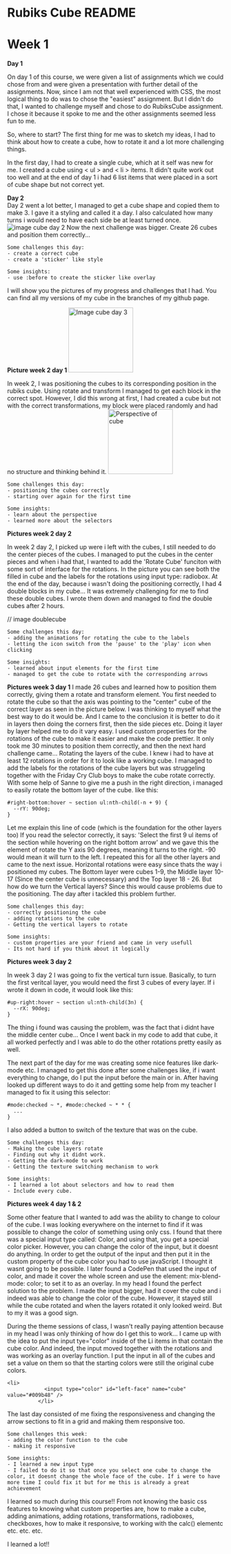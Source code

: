 # Rubiks Cube README

# Week 1

**Day 1**

On day 1 of this course, we were given a list of assignments which we could
chose from and were given a presentation with further detail of the assignments.
Now, since I am not that well experienced with CSS, the most logical thing to do
was to chose the "easiest" assignment. But I didn't do that, I wanted to challenge
myself and chose to do RubiksCube assignment. I chose it because it spoke to me and the other assignments seemed less fun to me.

So, where to start? The first thing for me was to sketch my ideas,
I had to think about how to create a cube, how to rotate it and a lot more challenging things.

In the first day, I had to create a single cube, which at it self was new for me. I created a cube using < ul > and < li > items.
It didn't quite work out too well and at the end of day 1 i had 6 list items that were placed in a sort of cube shape but not correct yet.

**Day 2**  
Day 2 went a lot better, I managed to get a cube shape and copied them to make 3. I gave it a styling and called it a day. I also calculated how many turns i would need to have each side be at least turned once.
![image cube day 2](https://github.com/ppijn/rubiks-cube/blob/Rubiks-Cube-version-4-day-1/rubikscube/img/cubeday2.HEIC)
Now the next challenge was bigger. Create 26 cubes and position them correctly...

```
Some challenges this day:
- create a correct cube
- create a 'sticker' like style

Some insights:
- use :before to create the sticker like overlay
```

I will show you the pictures of my progress and challenges that I had. You can find all my versions of my cube in the branches of my github page.

**Picture week 2 day 1**
<img src="img/cubeday3.HEIC" alt="Image cube day 3" width="150px"/>

In week 2, I was positioning the cubes to its corresponding position in the rubiks cube. Using rotate and transform I managed to get each block in the correct spot. However, I did this wrong at first, I had created a cube but not with the correct transformations, my block were placed randomly and had no structure and thinking behind it.
<img src="img/perspsketch.HEIC" alt="Perspective of cube" width="150px"/>

```
Some challenges this day:
- positioning the cubes correctly
- starting over again for the first time

Some insights:
- learn about the perspective
- learned more about the selectors
```

**Pictures week 2 day 2**

In week 2 day 2, I picked up were i left with the cubes, I still needed to do the center pieces of the cubes. I managed to put the cubes in the center pieces and when i had that, I wanted to add the 'Rotate Cube' funciton with some sort of interface for the rotations. In the picture you can see both the filled in cube and the labels for the rotations using input type: radiobox.
At the end of the day, because i wasn't doing the positioning correctly, I had 4 double blocks in my cube... It was extremely challenging for me to find these double cubes. I wrote them down and managed to find the double cubes after 2 hours.

// image doublecube

```
Some challenges this day:
- adding the animations for rotating the cube to the labels
- letting the icon switch from the 'pause' to the 'play' icon when clicking

Some insights:
- learned about input elements for the first time
- managed to get the cube to rotate with the corresponding arrows

```

**Pictures week 3 day 1**
I made 26 cubes and learned how to position them correctly, giving them a rotate and transform element. You first needed to rotate the cube so that the axis was pointing to the "center" cube of the correct layer as seen in the picture below.
I was thinking to myself what the best way to do it would be. And I came to the conclusion it is better to do it in layers then doing the corners first, then the side pieces etc. Doing it layer by layer helped me to do it vary easy. I used custom properties for the rotations of the cube to make it easier and make the code prettier.
It only took me 30 minutes to position them correctly, and then the next hard challenge came... Rotating the layers of the cube. I knew i had to have at least 12 rotations in order for it to look like a working cube. I managed to add the labels for the rotations of the cube layers but was struggeling together with the Friday Cry Club boys to make the cube rotate correctly. With some help of Sanne to give me a push in the right direction, i managed to easily rotate the bottom layer of the cube. like this:

```
#right-bottom:hover ~ section ul:nth-child(-n + 9) {
  --rY: 90deg;
}
```

Let me explain this line of code (which is the foundation for the other layers too)
If you read the selector correctly, it says: 'Select the first 9 ul items of the section while hovering on the right bottom arrow' and we gave this the element of rotate the Y axis 90 degrees, meaning it turns to the right. -90 would mean it will turn to the left. I repeated this for all the other layers and came to the next issue. Horizontal rotations were easy since thats the way i positioned my cubes. The Bottom layer were cubes 1-9, the Middle layer 10-17 (Since the center cube is unnecessary) and the Top layer 18 - 26.
But how do we turn the Vertical layers? Since this would cause problems due to the positioning. The day after i tackled this problem further.

```
Some challenges this day:
- correctly positioning the cube
- adding rotations to the cube
- Getting the vertical layers to rotate

Some insights:
- custom properties are your friend and came in very usefull
- Its not hard if you think about it logically

```

**Pictures week 3 day 2**

In week 3 day 2 I was going to fix the vertical turn issue. Basically, to turn the first veritcal layer, you would need the first 3 cubes of every layer. If i wrote it down in code, it would look like this:

```
#up-right:hover ~ section ul:nth-child(3n) {
  --rX: 90deg;
}
```

The thing i found was causing the problem, was the fact that i didnt have the middle center cube... Once I went back in my code to add that cube, it all worked perfectly and I was able to do the other rotations pretty easily as well.

The next part of the day for me was creating some nice features like dark-mode etc.
I managed to get this done after some challenges like, if i want everything to change, do I put the input before the main or in. After having looked up different ways to do it and getting some help from my teacher I managed to fix it using this selector:

```
#mode:checked ~ *, #mode:checked ~ * * {
  ...
}
```

I also added a button to switch of the texture that was on the cube.

```
Some challenges this day:
- Making the cube layers rotate
- Finding out why it didnt work.
- Getting the dark-mode to work
- Getting the texture switching mechanism to work

Some insights:
- I learned a lot about selectors and how to read them
- Include every cube.

```

**Pictures week 4 day 1 & 2**

Some other feature that I wanted to add was the ability to change to colour of the cube. I was looking everywhere on the internet to find if it was possible to change the color of something using only css. I found that there was a special input type called: Color, and using that, you get a special color picker. However, you can change the color of the input, but it doesnt do anything. In order to get the output of the input and then put it in the custom property of the cube color you had to use javaScript.
I thought it wasnt going to be possible. I later found a CodePen that used the input of color, and made it cover the whole screen and use the element: mix-blend-mode: color; to set it to as an overlay. In my head I found the perfect solution to the problem. I made the input bigger, had it cover the cube and i indeed was able to change the color of the cube. However, it stayed still while the cube rotated and when the layers rotated it only looked weird. But to my it was a good sign.

During the theme sessions of class, I wasn't really paying attention because in my head I was only thinking of how do I get this to work...
I came up with the idea to put the input tye="color" inside of the Li items in that contain the cube color. And indeed, the input moved together with the rotations and was working as an overlay function. I put the input in all of the cubes and set a value on them so that the starting colors were still the original cube colors.

```
<li>
            <input type="color" id="left-face" name="cube" value="#009b48" />
          </li>
```

The last day consisted of me fixing the responsiveness and changing the arrow sections to fit in a grid and making them responsive too.

```
Some challenges this week:
- adding the color function to the cube
- making it responsive

Some insights:
- I learned a new input type
- I failed to do it so that once you select one cube to change the color, it doesnt change the whole face of the cube. If i were to have more time I could fix it but for me this is already a great achievement

```

I learned so much during this course!!
From not knowing the basic css features to knowing what custom properties are, how to make a cube, adding animations, adding rotations, transformations, radioboxes, checkboxes, how to make it responsive, to working with the calc() elementc etc. etc. etc.

I learned a lot!!
